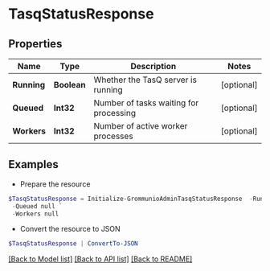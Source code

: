 # TasqStatusResponse
## Properties

Name | Type | Description | Notes
------------ | ------------- | ------------- | -------------
**Running** | **Boolean** | Whether the TasQ server is running | [optional] 
**Queued** | **Int32** | Number of tasks waiting for processing | [optional] 
**Workers** | **Int32** | Number of active worker processes | [optional] 

## Examples

- Prepare the resource
```powershell
$TasqStatusResponse = Initialize-GrommunioAdminTasqStatusResponse  -Running null `
 -Queued null `
 -Workers null
```

- Convert the resource to JSON
```powershell
$TasqStatusResponse | ConvertTo-JSON
```

[[Back to Model list]](../README.md#documentation-for-models) [[Back to API list]](../README.md#documentation-for-api-endpoints) [[Back to README]](../README.md)

